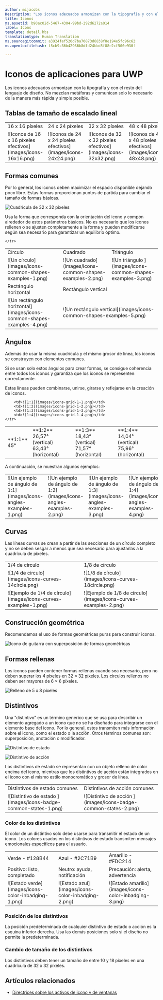 ```yaml
---
author: mijacobs
Description: "Los iconos adecuados armonizan con la tipografía y con el resto del lenguaje de diseño. No mezclan metáforas y comunican solo lo necesario de la manera más rápida y simple posible."
title: Iconos
ms.assetid: b90ac02d-5467-4304-99bd-292d6272a014
label: Icons
template: detail.hbs
translationtype: Human Translation
ms.sourcegitcommit: a3924fef520d7ba70873d6838f8e194e5fc96c62
ms.openlocfilehash: f8cb9c36b42936b8dfd24bbd5f88e2cf500e930f

---
```


# <a name="icons-for-uwp-apps"></a>Iconos de aplicaciones para UWP

<link rel="stylesheet" href="https://az835927.vo.msecnd.net/sites/uwp/Resources/css/custom.css">

Los iconos adecuados armonizan con la tipografía y con el resto del lenguaje de diseño. No mezclan metáforas y comunican solo lo necesario de la manera más rápida y simple posible. 

## <a name="linear-scaling-size-ramps"></a>Tablas de tamaño de escalado lineal 

<table>
    <tr> 
        <td>16 x 16 píxeles</td>
        <td>24 x 24 píxeles</td>
        <td>32 x 32 píxeles</td>
        <td>48 x 48 píxeles</td>
    </tr>
    <tr> 
        <td>![Iconos de 16 x 16 píxeles efectivos](images/icons-16x16.png)</td>
        <td>![Iconos de 24 x 24 píxeles efectivos](images/icons-24x24.png)</td>
        <td>![Iconos de 32 x 32 píxeles efectivos](images/icons-32x32.png)</td>
        <td>![Iconos de 48 x 48 píxeles efectivos](images/icons-48x48.png)</td>
    </tr>
</table>

## <a name="common-shapes"></a>Formas comunes

Por lo general, los iconos deben maximizar el espacio disponible dejando poco libre. Estas formas proporcionan puntos de partida para cambiar el tamaño de formas básicas. 

![Cuadrícula de 32 x 32 píxeles](images/icons-common-shapes.png)

Usa la forma que corresponda con la orientación del icono y compón alrededor de estos parámetros básicos. No es necesario que los iconos rellenen o se ajusten completamente a la forma y pueden modificarse según sea necesario para garantizar un equilibrio óptimo. 

<table class="uwpd-noborder">
    <tr>
        <td>Círculo<td>
        <td>Cuadrado</td>
        <td>Triángulo</td>
    </tr>
    <tr>
        <td>![Un círculo](images/icons-common-shapes-examples-1.png)<td>
        <td>![Un cuadrado](images/icons-common-shapes-examples-2.png)</td>
        <td>![Un triángulo ](images/icons-common-shapes-examples-3.png)</td>
    </tr>
        <tr>
        <td>Rectángulo horizontal<td>
        <td colspan="2">Rectángulo vertical</td>        
        </tr>
    <tr>
        <td>![Un rectángulo horizontal](images/icons-common-shapes-examples-4.png)<td>
        <td colspan="2">![Un rectángulo vertical](images/icons-common-shapes-examples-5.png)</td>
         
    </tr>

</table>

## <a name="angles"></a>Ángulos

Además de usar la misma cuadrícula y el mismo grosor de línea, los iconos se construyen con elementos comunes. 

Si se usan solo estos ángulos para crear formas, se consigue coherencia entre todos los iconos y garantiza que los iconos se representen correctamente. 

Estas líneas pueden combinarse, unirse, girarse y reflejarse en la creación de iconos. 

<table>
    <tr>
        <td>**1:1**<br/>45°</td>
        <td>**1:2**<br />26,57° (vertical)<br/>63,43° (horizontal)</td>
        <td>**1:3**<br/>18,43° (vertical)<br/>71,57° (horizontal)</td>
        <td>**1:4**<br/>14,04° (vertical)<br/>75,96° (horizontal)</td>
    </tr>
    <tr>
        
        <td>![1:1](images/icons-grid-1-1.png)</td>
        <td>![1:2](images/icons-grid-1-2.png)</td>
        <td>![1:3](images/icons-grid-1-3.png)</td>
        <td>![1:4](images/icons-grid-1-4.png)</td>
    </tr>  
</table>

<p>A continuación, se muestran algunos ejemplos:</p>

<table>
    <tr>
        <td>![Un ejemplo de ángulo de 1:1](images/icons-angles-examples-1.png)</td>
        <td>![Un ejemplo de ángulo de 1:2](images/icons-angles-examples-2.png)</td>
        <td>![Un ejemplo de ángulo de 1:3](images/icons-angles-examples-3.png)</td>
        <td>![Un ejemplo de ángulo de 1:4](images/icons-angles-examples-4.png)</td>
    </tr>
</table>

## <a name="curves"></a>Curvas

Las líneas curvas se crean a partir de las secciones de un círculo completo y no se deben sesgar a menos que sea necesario para ajustarlas a la cuadrícula de píxeles. 

<table>
    <tr>
        <td>1/4 de círculo</td>
        <td>1/8 de círculo</td>
    </tr>
    <tr>
        <td>![1/4 de círculo](images/icons-curves-14circle.png)</td>
        <td>![1/8 de círculo](images/icons-curves-18circle.png)</td>
    </tr>
    <tr>
        <td>![Ejemplo de 1/4 de círculo](images/icons-curves-examples-1.png)</td>
        <td>![Ejemplo de 1/8 de círculo](images/icons-curves-examples-2.png)</td>
    </tr>    
</table>

## <a name="geometric-construction"></a>Construcción geométrica

Recomendamos el uso de formas geométricas puras para construir iconos.

![Icono de guitarra con superposición de formas geométricas ](images/icons-geometric-construction.png)

## <a name="filled-shapes"></a>Formas rellenas 

Los iconos pueden contener formas rellenas cuando sea necesario, pero no deben superar los 4 píxeles en 32 × 32 píxeles. Los círculos rellenos no deben ser mayores de 6 × 6 píxeles. 

![Relleno de 5 x 8 píxeles ](images/icons-filled-shapes.png)

## <a name="badges"></a>Distintivos

Una "distintivo" es un término genérico que se usa para describir un elemento agregado a un icono que no se ha diseñado para integrarse con el elemento base del icono. Por lo general, estos transmiten más información sobre el icono, como el estado o la acción. Otros términos comunes son: superposición, anotación o modificador. 

![Distintivo de estado ](images/icons-badge-status.png)

![Distintivo de acción ](images/icons-badge-action.png)

Los distintivos de estado se representan con un objeto relleno de color encima del icono, mientras que los distintivos de acción están integrados en el icono con el mismo estilo monocromático y grosor de línea.

<table>
<tr>
    <td>Distintivos de estado comunes</td>
    <td>Distintivos de acción comunes</td>
</tr>
<tr>
    <td>![Distintivo de estado ](images/icons-badge-common-states-1.png)</td>
    <td>![Distintivo de acción ](images/icons-badge-common-states-2.png)</td>
</tr>
</table>
<p></p>

### <a name="badge-color"></a>Color de los distintivos 

El color de un distintivo solo debe usarse para transmitir el estado de un icono. Los colores usados en los distintivos de estado transmiten mensajes emocionales específicos para el usuario. 

<table>
<tr><td>Verde - #128B44</td><td>Azul - #2C71B9</td><td>Amarillo - #FDC214</td></tr>
<tr><td>Positivo: listo, completado </td><td>Neutro: ayuda, notificación </td><td>Precaución: alerta, advertencia </td></tr>
<tr><td>![Estado verde](images/icons-color-inbadging-1.png)</td><td>![Estado azul](images/icons-color-inbadging-2.png)</td>
<td>![Estado amarillo](images/icons-color-inbadging-3.png)</td></tr>
</table>
<p></p>

### <a name="badge-position"></a>Posición de los distintivos

La posición predeterminada de cualquier distintivo de estado o acción es la esquina inferior derecha. Usa las demás posiciones solo si el diseño no permite la predeterminada. 

### <a name="badge-sizing"></a>Cambio de tamaño de los distintivos

Los distintivos deben tener un tamaño de entre 10 y 18 píxeles en una cuadrícula de 32 x 32 píxeles. 

## <a name="related-articles"></a>Artículos relacionados

* [Directrices sobre los activos de icono y de ventanas](../controls-and-patterns/tiles-and-notifications-app-assets.md)



<!--HONumber=Dec16_HO2-->


